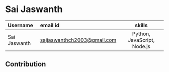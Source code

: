 # Sai Jaswanth
| Username | email id | skills |
| :----- | :-------- | :----------------: |
| Sai Jaswanth | saijaswanthch2003@gmail.com | Python, JavaScript, Node.js |
## Contribution